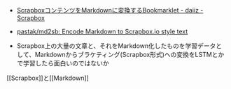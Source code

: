 
- [ScrapboxコンテンツをMarkdownに変換するBookmarklet - daiiz - Scrapbox](https://scrapbox.io/daiiz/Scrapbox%E3%82%B3%E3%83%B3%E3%83%86%E3%83%B3%E3%83%84%E3%82%92Markdown%E3%81%AB%E5%A4%89%E6%8F%9B%E3%81%99%E3%82%8BBookmarklet)
- [pastak/md2sb: Encode Markdown to Scrapbox.io style text](https://github.com/pastak/md2sb)

- Scrapbox上の大量の文章と、それをMarkdown化したものを学習データとして、Markdownからブラケティング(Scrapbox形式)への変換をLSTMとかで学習したら面白いのではないか

[[Scrapbox]]と[[Markdown]]